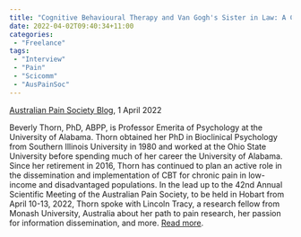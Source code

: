 ```yaml
---
title: "Cognitive Behavioural Therapy and Van Gogh's Sister in Law: A Chat With Beverly Thorn"
date: 2022-04-02T09:40:34+11:00
categories:
 - "Freelance"
tags:
 - "Interview"
 - "Pain"
 - "Scicomm"
 - "AusPainSoc"
---
```


<!--more-->

[Australian Pain Society Blog](https://blog.apsoc.org.au/), 1 April 2022

Beverly Thorn, PhD, ABPP, is Professor Emerita of Psychology at the University of Alabama. Thorn obtained her PhD in Bioclinical Psychology from Southern Illinois University in 1980 and worked at the Ohio State University before spending much of her career the University of Alabama. Since her retirement in 2016, Thorn has continued to plan an active role in the dissemination and implementation of CBT for chronic pain in low-income and disadvantaged populations. In the lead up to the 42nd Annual Scientific Meeting of the Australian Pain Society, to be held in Hobart from April 10-13, 2022, Thorn spoke with Lincoln Tracy, a research fellow from Monash University, Australia about her path to pain research, her passion for information dissemination, and more. [Read more](https://blog.apsoc.org.au/2022/04/01/cognitive-behavioural-therapy-and-van-goghs-sister-in-law-a-chat-with-beverly-thorn/).